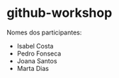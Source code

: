 # github-workshop

Nomes dos participantes:

-   Isabel Costa
-   Pedro Fonseca
-   Joana Santos
-	Marta Dias
